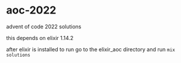 # aoc-2022
advent of code 2022 solutions

this depends on elixir 1.14.2

after elixir is installed to run go to the elixir_aoc directory and run `mix solutions`
